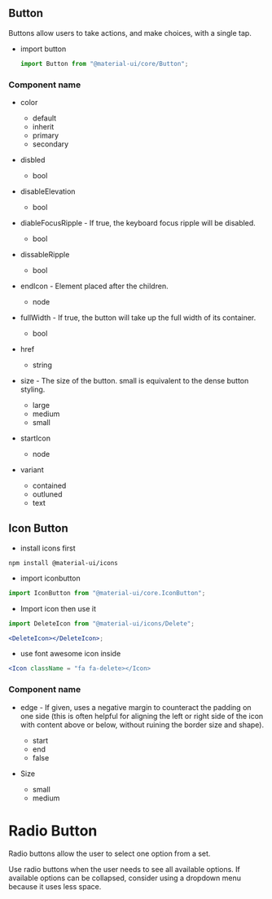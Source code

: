## Button

Buttons allow users to take actions, and make choices, with a single tap.

- import button

  ```jsx
  import Button from "@material-ui/core/Button";
  ```

### Component name

- color

  - default
  - inherit
  - primary
  - secondary

- disbled

  - bool

- disableElevation

  - bool

- diableFocusRipple - If true, the keyboard focus ripple will be disabled.

  - bool

- dissableRipple

  - bool

- endIcon - Element placed after the children.

  - node

- fullWidth - If true, the button will take up the full width of its container.

  - bool

- href

  - string

- size - The size of the button. small is equivalent to the dense button styling.

  - large
  - medium
  - small

- startIcon

  - node

- variant
  - contained
  - outluned
  - text

## Icon Button

- install icons first

```
npm install @material-ui/icons
```

- import iconbutton

```jsx
import IconButton from "@material-ui/core.IconButton";
```

- Import icon then use it

```jsx
import DeleteIcon from "@material-ui/icons/Delete";

<DeleteIcon></DeleteIcon>;
```

- use font awesome icon inside

```jsx
<Icon className = "fa fa-delete></Icon>
```

### Component name

- edge - If given, uses a negative margin to counteract the padding on one side (this is often helpful for aligning the left or right side of the icon with content above or below, without ruining the border size and shape).

  - start
  - end
  - false

- Size
  - small
  - medium

# Radio Button

Radio buttons allow the user to select one option from a set.

Use radio buttons when the user needs to see all available options. If available options can be collapsed, consider using a dropdown menu because it uses less space.

##
